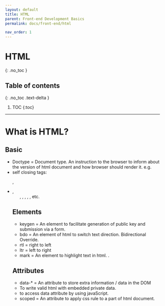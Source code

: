```yaml
---
layout: default
title: HTML
parent: Front-end Development Basics
permalink: docs/front-end/html

nav_order: 1
---
```


# HTML
{: .no_toc }

## Table of contents
{: .no_toc .text-delta }

1. TOC
{:toc}

---

# What is HTML?

## Basic
* Doctype = Document type. An instruction to the browser to inform about the version of html document and how browser should render it. 
            e.g. <!DOCTYPE HTML> 
* self closing tags: <p>, <li>, <ul>, <td>, <tr>, <html>, <body>, etc. 

## Elements
* keygen = An element to facilitate generation of public key and submission via a form. 
* bdo = An element of html to switch text direction. Bidirectional Override. 
* rtl = right to left
* ltr = left to right 
* mark = An element to highlight text in html. <mark> </mark>.

## Attributes
* data-* 
= An attribute to store extra information / data in the DOM
+ To write valid  html with embedded private data.
+ to access data attribute by using javaScript. 

* scoped = An attribute to apply css rule to a part of html document. <style scoped>

## DOM
* DOM = Document Object Model, treats HTML or XML as a tree structure. 

## Rules
* CSS download order doesn't matter. 
